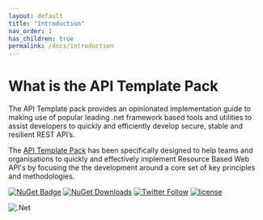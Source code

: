 ```yaml
---
layout: default
title: "Introduction"
nav_order: 1
has_children: true
permalink: /docs/introduction
---
```


# What is the API Template Pack

The API Template pack provides an opinionated implementation guide to making use of popular leading .net framework based tools and utilities to assist developers to quickly and efficiently develop secure, stable and resilient REST API’s.

The [API Template Pack](https://www.apitemplatepack.com "API Template Pack") has been specifically designed to help teams and organisations to quickly and effectively implement Resource Based Web API's by focusing the the development around a core set of key principles and methodologies.

[![NuGet Badge](https://buildstats.info/nuget/threenine.ApiProject)](https://www.nuget.org/packages/threenine.ApiProject/) [![NuGet Downloads](http://img.shields.io/nuget/dt/threenine.ApiProject.svg?style=flat)](https://www.nuget.org/packages/threenine.ApiProject/)  [![Twitter Follow](https://img.shields.io/twitter/follow/threenine39.svg?style=social?maxAge=2592000)](https://twitter.com/threenine39)
[![license](https://img.shields.io/github/license/threenine/api-template?color=blue&label=license&logo=Github&style=flat-square)](https://github.com/threenine/api-template/blob/master/README.md) 


![.Net](https://img.shields.io/badge/.NET-5C2D91?style=for-the-badge&logo=.net&logoColor=white)